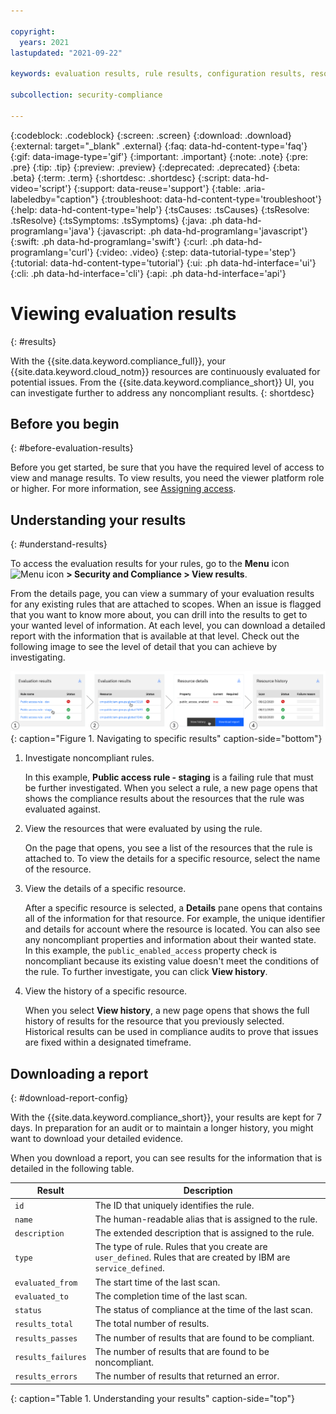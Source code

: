 ```yaml
---

copyright:
  years: 2021
lastupdated: "2021-09-22"

keywords: evaluation results, rule results, configuration results, resource configuration, 

subcollection: security-compliance

---
```


{:codeblock: .codeblock}
{:screen: .screen}
{:download: .download}
{:external: target="_blank" .external}
{:faq: data-hd-content-type='faq'}
{:gif: data-image-type='gif'}
{:important: .important}
{:note: .note}
{:pre: .pre}
{:tip: .tip}
{:preview: .preview}
{:deprecated: .deprecated}
{:beta: .beta}
{:term: .term}
{:shortdesc: .shortdesc}
{:script: data-hd-video='script'}
{:support: data-reuse='support'}
{:table: .aria-labeledby="caption"}
{:troubleshoot: data-hd-content-type='troubleshoot'}
{:help: data-hd-content-type='help'}
{:tsCauses: .tsCauses}
{:tsResolve: .tsResolve}
{:tsSymptoms: .tsSymptoms}
{:java: .ph data-hd-programlang='java'}
{:javascript: .ph data-hd-programlang='javascript'}
{:swift: .ph data-hd-programlang='swift'}
{:curl: .ph data-hd-programlang='curl'}
{:video: .video}
{:step: data-tutorial-type='step'}
{:tutorial: data-hd-content-type='tutorial'}
{:ui: .ph data-hd-interface='ui'}
{:cli: .ph data-hd-interface='cli'}
{:api: .ph data-hd-interface='api'}


# Viewing evaluation results
{: #results}

With the {{site.data.keyword.compliance_full}}, your {{site.data.keyword.cloud_notm}} resources are continuously evaluated for potential issues. From the {{site.data.keyword.compliance_short}} UI, you can investigate further to address any noncompliant results.
{: shortdesc}

## Before you begin
{: #before-evaluation-results}

Before you get started, be sure that you have the required level of access to view and manage results. To view results, you need the viewer platform role or higher. For more information, see [Assigning access](/docs/security-compliance?topic=security-compliance-access-management).

## Understanding your results
{: #understand-results}

To access the evaluation results for your rules, go to the **Menu** icon ![Menu icon](../icons/icon_hamburger.svg) **> Security and Compliance > View results**.

From the details page, you can view a summary of your evaluation results for any existing rules that are attached to scopes. When an issue is flagged that you want to know more about, you can drill into the results to get to your wanted level of information. At each level, you can download a detailed report with the information that is available at that level. Check out the following image to see the level of detail that you can achieve by investigating.

![The diagram shows the path to the specific resource result that you might want to see. It is outlined in the following steps.](images/results-drilldown.svg){: caption="Figure 1. Navigating to specific results" caption-side="bottom"}

1. Investigate noncompliant rules.

   In this example, **Public access rule - staging** is a failing rule that must be further investigated. When you select a rule, a new page opens that shows the compliance results about the resources that the rule was evaluated against.

2. View the resources that were evaluated by using the rule.

   On the page that opens, you see a list of the resources that the rule is attached to. To view the details for a specific resource, select the name of the resource. 

2. View the details of a specific resource.

   After a specific resource is selected, a **Details** pane opens that contains all of the information for that resource. For example, the unique identifier and details for account where the resource is located. You can also see any noncompliant properties and information about their wanted state. In this example, the `public_enabled_access` property check is noncompliant because its existing value doesn't meet the conditions of the rule. To further investigate, you can click **View history**.

3. View the history of a specific resource.

   When you select **View history**, a new page opens that shows the full history of results for the resource that you previously selected. Historical results can be used in compliance audits to prove that issues are fixed within a designated timeframe. 

## Downloading a report
{: #download-report-config}

With the {{site.data.keyword.compliance_short}}, your results are kept for 7 days. In preparation for an audit or to maintain a longer history, you might want to download your detailed evidence. 

When you download a report, you can see results for the information that is detailed in the following table.


| Result             | Description                                              |
| ------------------ | -------------------------------------------------------- |
| `id`               | The ID that uniquely identifies the rule.                |
| `name`             | The human-readable alias that is assigned to the rule.   |
| `description`      | The extended description that is assigned to the rule.   |
| `type`             | The type of rule. Rules that you create are `user_defined`. Rules that are created by IBM are `service_defined`. |
| `evaluated_from`   | The start time of the last scan.                         |
| `evaluated_to`     | The completion time of the last scan.                    |
| `status`           | The status of compliance at the time of the last scan.   |
| `results_total`    | The total number of results.                             |
| `results_passes`   | The number of results that are found to be compliant.    |
| `results_failures` | The number of results that are found to be noncompliant. |
| `results_errors`   | The number of results that returned an error.            |
{: caption="Table 1. Understanding your results" caption-side="top"}




